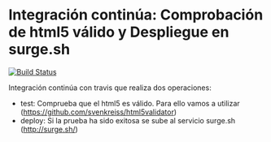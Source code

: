# Integración continúa: Comprobación de html5 válido y Despliegue en surge.sh 

[![Build Status](https://travis-ci.org/JesusArias1995/ic-travis-html5.svg?branch=master)](https://travis-ci.org/JesusArias1995/ic-travis-html5)

Integración continúa con travis que realiza dos operaciones:

* test: Comprueba que el html5 es válido. Para ello vamos a utilizar (https://github.com/svenkreiss/html5validator)
* deploy: Si la prueba ha sido exitosa se sube al servicio surge.sh (http://surge.sh/)


